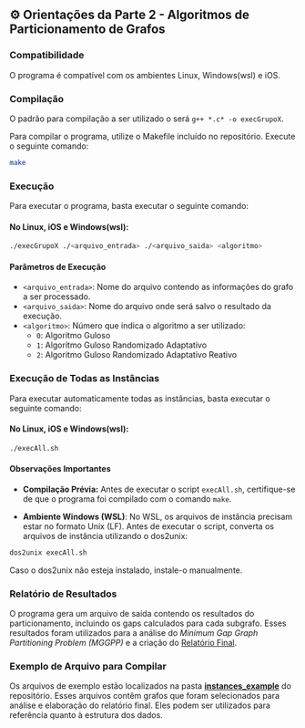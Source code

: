 ## ⚙️ Orientações da Parte 2 - Algoritmos de Particionamento de Grafos

### Compatibilidade
O programa é compatível com os ambientes Linux, Windows(wsl) e iOS.
### Compilação
O padrão para compilação a ser utilizado o  será `g++ *.c* -o execGrupoX`.

Para compilar o programa, utilize o Makefile incluído no repositório. Execute o seguinte comando:
```sh
make
```
### Execução
Para executar o programa, basta executar o seguinte comando:

#### No Linux, iOS e Windows(wsl):
```sh
./execGrupoX ./<arquivo_entrada> ./<arquivo_saida> <algoritmo>
```

#### Parâmetros de Execução

- `<arquivo_entrada>`: Nome do arquivo contendo as informações do grafo a ser processado.
- `<arquivo_saida>`: Nome do arquivo onde será salvo o resultado da execução.
- `<algoritmo>`: Número que indica o algoritmo a ser utilizado:
  - `0`: Algoritmo Guloso
  - `1`: Algoritmo Guloso Randomizado Adaptativo
  - `2`: Algoritmo Guloso Randomizado Adaptativo Reativo

### Execução de Todas as Instâncias
Para executar automaticamente todas as instâncias, basta executar o seguinte comando:

#### No Linux, iOS e Windows(wsl):
```sh
./execAll.sh
```

#### Observações Importantes

- **Compilação Prévia:** Antes de executar o script `execAll.sh`, certifique-se de que o programa foi compilado com o comando `make`. 

- **Ambiente Windows (WSL)**: No WSL, os arquivos de instância precisam estar no formato Unix (LF). Antes de executar o script, converta os arquivos de instância utilizando o dos2unix:
```sh
dos2unix execAll.sh
```
Caso o dos2unix não esteja instalado, instale-o manualmente.


### Relatório de Resultados

O programa gera um arquivo de saída contendo os resultados do particionamento, incluindo os gaps calculados para cada subgrafo. Esses resultados foram utilizados para a análise do *Minimum Gap Graph Partitioning Problem (MGGPP)* e a criação do [Relatório Final]().
 
### Exemplo de Arquivo para Compilar
Os arquivos de exemplo estão localizados na pasta [**instances_example**](./instances_example/) do repositório. Esses arquivos contêm grafos que foram selecionados para análise e elaboração do relatório final. Eles podem ser utilizados para referência quanto à estrutura dos dados.
